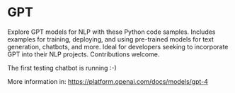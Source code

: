 # GPT
Explore GPT  models for NLP with these Python code samples. Includes examples for training, deploying, and using pre-trained models for text generation, chatbots, and more. Ideal for developers seeking to incorporate GPT into their NLP projects. Contributions welcome.

The first testing chatbot is running :-)

More information in: https://platform.openai.com/docs/models/gpt-4

